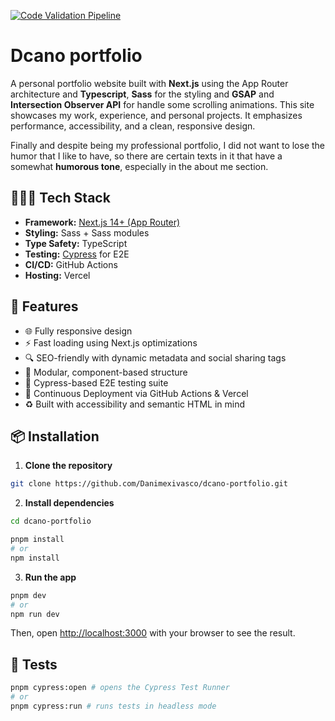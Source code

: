 [![Code Validation Pipeline](https://github.com/Danimexivasco/dcano-portfolio/actions/workflows/pipeline.yml/badge.svg)](https://github.com/Danimexivasco/dcano-portfolio/actions/workflows/pipeline.yml)

# Dcano portfolio

A personal portfolio website built with **Next.js** using the App Router architecture and **Typescript**, **Sass** for the styling and **GSAP** and **Intersection Observer API** for handle some scrolling animations. This site showcases my work, experience, and personal projects. It emphasizes performance, accessibility, and a clean, responsive design.

Finally and despite being my professional portfolio, I did not want to lose the humor that I like to have, so there are certain texts in it that have a somewhat **humorous tone**, especially in the about me section.  

## 👨🏽‍💻 Tech Stack

- **Framework:** [Next.js 14+ (App Router)](https://nextjs.org/docs/app)
- **Styling:** Sass + Sass modules
- **Type Safety:** TypeScript
- **Testing:** [Cypress](https://www.cypress.io/) for E2E
- **CI/CD:** GitHub Actions
- **Hosting:** Vercel

## 🚀 Features

- 🌐 Fully responsive design
- ⚡️ Fast loading using Next.js optimizations
- 🔍 SEO-friendly with dynamic metadata and social sharing tags
- 🧩 Modular, component-based structure
- 🧪 Cypress-based E2E testing suite
- 🔄 Continuous Deployment via GitHub Actions & Vercel
- ♻️ Built with accessibility and semantic HTML in mind

## 📦 Installation

1. **Clone the repository**

```bash
git clone https://github.com/Danimexivasco/dcano-portfolio.git
```

2. **Install dependencies**

```bash
cd dcano-portfolio

pnpm install
# or
npm install
```

3. **Run the app**

```bash
pnpm dev
# or
npm run dev
```

Then, open [http://localhost:3000](http://localhost:3000) with your browser to see the result.  

## 🧪 Tests

```bash
pnpm cypress:open # opens the Cypress Test Runner
# or
pnpm cypress:run # runs tests in headless mode
```